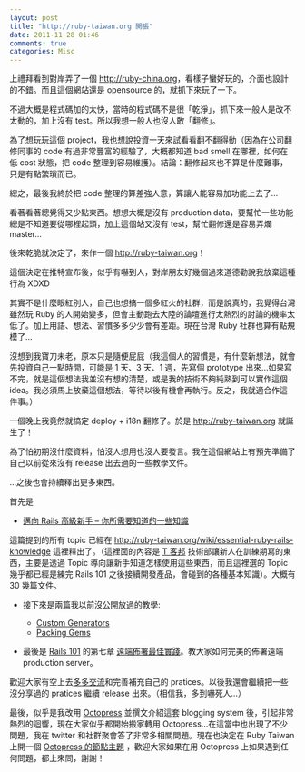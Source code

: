 ```yaml
---
layout: post
title: "http://ruby-taiwan.org 開張"
date: 2011-11-28 01:46
comments: true
categories: Misc
---
```


上禮拜看到對岸弄了一個 <http://ruby-china.org>，看樣子蠻好玩的，介面也設計的不錯。而且這個網站還是 opensource 的，就抓下來玩了一下。

不過大概是程式碼加的太快，當時的程式碼不是很「乾淨」，抓下來一般人是改不太動的，加上沒有 test。所以我想一般人也沒人敢「翻修」。

為了想玩玩這個 project，我也想說投資一天來試看看翻不翻得動（因為在公司翻修同事的 code 有過非常豐富的經驗了，大概都知道 bad smell 在哪裡，如何在低 cost 狀態，把 code 整理到容易維護）。結論：翻修起來也不算是什麼難事，只是有點繁瑣而已。

總之，最後我終於把 code 整理的算差強人意，算讓人能容易加功能上去了…

看著看著總覺得又少點東西。想想大概是沒有 production data，要幫忙一些功能總是不知道要從哪裡起頭，加上這個站又沒有 test，幫忙翻修還是容易弄爛 master…

後來乾脆就決定了，來作一個 <http://ruby-taiwan.org>！

這個決定在推特宣布後，似乎有嚇到人，對岸朋友好幾個過來道德勸說我放棄這種行為 XDXD

其實不是什麼眼紅別人，自己也想搞一個多紅火的社群，而是說真的，我覺得台灣雖然玩 Ruby 的人開始變多，但會主動跑去大陸的論壇進行太熱烈的討論的機率太低了。加上用語、想法、習慣多多少少會有差距。現在台灣 Ruby 社群也算有點規模了…

沒想到我寶刀未老，原本只是隨便屁屁（我這個人的習慣是，有什麼新想法，就會先投資自己一點時間，可能是 1 天、3 天、1 週，先寫個 prototype 出來…如果寫不完，就是這個想法我並沒有想的清楚，或是我的技術不夠純熟到可以實作這個 idea。我必須馬上放棄這個想法，等待以後有機會再執行。反之，我就適合作這件事。）

一個晚上我竟然就搞定 deploy + i18n 翻修了。於是 <http://ruby-taiwan.org> 就誕生了！

為了怕初期沒什麼資料，怕沒人想用也沒人要發言。我在這個網站上有預先準備了自己以前從來沒有 release 出去過的一些教學文件。

…之後也會持續釋出更多東西。

首先是

* [邁向 Rails 高級新手 – 你所需要知道的一些知識](http://wp.xdite.net/?p=2525) 

這篇提到的所有 topic 已經在 <http://ruby-taiwan.org/wiki/essential-ruby-rails-knowledge> 這裡釋出了。（這裡面的內容是 [T 客邦](http://www.techbang.com.tw) 技術部讓新人在訓練期寫的東西，主要是透過 Topic 導向讓新手知道怎樣使用這些東西，而且這裡選的 Topic 幾乎都已經是練完 Rails 101 之後接續開發產品，會碰到的各種基本知識）。大概有 30 幾篇文件。

* 接下來是兩篇我以前沒公開放過的教學:

  - [Custom Generators](http://ruby-taiwan.org/wiki/custom-generators)
  - [Packing Gems](http://ruby-taiwan.org/wiki/packing-gems)

* 最後是 [Rails 101](http://rails-101.logdown.com) 的第七章 [遠端佈署最佳實踐](http://ruby-taiwan.org/wiki/deploy_to_production_practice)。教大家如何完美的佈署遠端 production server。

歡迎大家有空上去[多多交流](http://ruby-taiwan.org/topics)和完善補充自己的 pratices。以後我還會繼續把一些沒分享過的 pratices 繼續 release 出來。（相信我，多到嚇死人...）

最後，似乎是我改用 [Octopress](http://octopress.org) 並撰文介紹這套 blogging system 後，引起非常熱烈的迴響，現在大家似乎都開始搬家轉用 Octopress…在這當中也出現了不少問題，我在 twitter 和社群聚會答了非常多相關問題。現在也決定在 Ruby Taiwan 上開一個 [Octopress 的節點主題](http://ruby-taiwan.org/topics/node24) ，歡迎大家如果在用 Octopress 上如果遇到任何問題，都上來問，謝謝！

